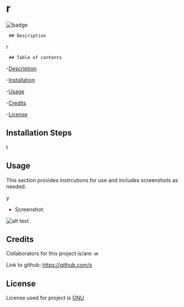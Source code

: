 # r 

  ![badge](https://img.shields.io/badge/license-GNU-brightgreen) 

     ## Description 

   r 

     ## Table of contents 

  -[Description](#description) 

  -[Installation](#installation) 

  -[Usage](#usage) 

  -[Credits](#credits) 

  -[License](#license) 

  ## Installation Steps 

  t
   ## Usage 

   This section provides instrcutions for use and includes screenshots as needed. 

   y 

   * Screenshot: 

   ![alt text](./images/e)
   ## Credits 

  Collaborators for this project is/are: w 

  Link to github: https://github.com/s 

   ## License 

   License used for project is [GNU](https://choosealicense.com/licenses/gpl-3.0/)

